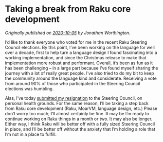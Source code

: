 # Taking a break from Raku core development
    
*Originally published on [2020-10-05](https://6guts.wordpress.com/2020/10/05/taking-a-break-from-raku-core-development/) by Jonathan Worthington.*

I’d like to thank everyone who voted for me in the recent Raku Steering Council elections. By this point, I’ve been working on the language for well over a decade, first to help turn a language design I found fascinating into a working implementation, and since the Christmas release to make that implementation more robust and performant. Overall, it’s been as fun as it has been challenging – in a large part because I’ve found myself sharing the journey with a lot of really great people. I’ve also tried to do my bit to keep the community around the language kind and considerate. Receiving a vote from around 90% of those who participated in the Steering Council elections was humbling.

Alas, I’ve today [submitted my resignation](https://gist.github.com/jnthn/0015f339be0c92c56fdc713852bce0be#steering-council) to the Steering Council, on personal health grounds. For the same reason, I’ll be taking a step back from Raku core development (Raku, MoarVM, language design, etc.) Please don’t worry too much; I’ll almost certainly be fine. It may be I’m ready to continue working on Raku things in a month or two. It may also be longer. Either way, I think Raku will be better off with a fully sized Steering Council in place, and I’ll be better off without the anxiety that I’m holding a role that I’m not in a place to fulfill.
